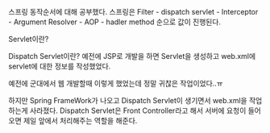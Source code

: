 스프링 동작순서에 대해 공부했다.
스프링은 Filter - dispatch servlet - Interceptor - Argument Resolver - AOP - hadler method 순으로 값이 진행된다.

Servlet이란?

Dispatch Servlet이란?
예전에 JSP로 개발을 하면 Servlet을 생성하고 web.xml에 servlet에 대한 정보를 작성했었다.

예전에 군대에서 웹 개발할때 이렇게 했었는데 정말 귀찮은 작업이었다..ㅠ

하지만 Spring FrameWork가 나오고 Dispatch Servlet이 생기면서 web.xml을 작업하는게 사라졌다. Dispatch Servlet은 Front Controller라고 해서 서버에 요청이 들어오면 제일 앞에서 처리해주는 역할을 해준다.
